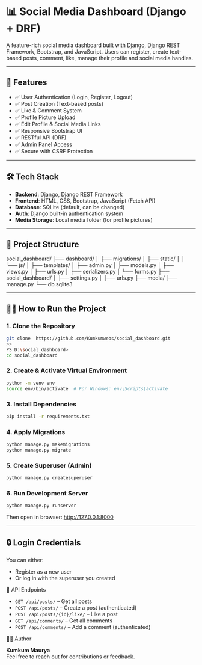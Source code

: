
# 📊 Social Media Dashboard (Django + DRF)

A feature-rich social media dashboard built with Django, Django REST Framework, Bootstrap, and JavaScript. Users can register, create text-based posts, comment, like, manage their profile and social media handles.

---

## 🚀 Features

- ✅ User Authentication (Login, Register, Logout)
- ✅ Post Creation (Text-based posts)
- ✅ Like & Comment System
- ✅ Profile Picture Upload
- ✅ Edit Profile & Social Media Links
- ✅ Responsive Bootstrap UI
- ✅ RESTful API (DRF)
- ✅ Admin Panel Access
- ✅ Secure with CSRF Protection

---

## 🛠️ Tech Stack

- **Backend**: Django, Django REST Framework
- **Frontend**: HTML, CSS, Bootstrap, JavaScript (Fetch API)
- **Database**: SQLite (default, can be changed)
- **Auth**: Django built-in authentication system
- **Media Storage**: Local media folder (for profile pictures)

---

## 📁 Project Structure

social_dashboard/
├── dashboard/
│   ├── migrations/
│   ├── static/
│   │   └── js/
│   ├── templates/
│   ├── admin.py
│   ├── models.py
│   ├── views.py
│   ├── urls.py
│   ├── serializers.py
│   └── forms.py
├── social_dashboard/
│   ├── settings.py
│   ├── urls.py
├── media/
├── manage.py
└── db.sqlite3

---

## 🧑‍💻 How to Run the Project

### 1. Clone the Repository

```bash
git clone  https://github.com/Kumkumwebs/social_dashboard.git
>>
PS D:\social_dashboard> 
cd social_dashboard
```

### 2. Create & Activate Virtual Environment

```bash
python -m venv env
source env/bin/activate  # For Windows: env\Scripts\activate
```

### 3. Install Dependencies

```bash
pip install -r requirements.txt
```

### 4. Apply Migrations

```bash
python manage.py makemigrations
python manage.py migrate
```

### 5. Create Superuser (Admin)

```bash
python manage.py createsuperuser
```

### 6. Run Development Server

```bash
python manage.py runserver
```

Then open in browser: http://127.0.0.1:8000

---

## 🔒 Login Credentials

You can either:
- Register as a new user
- Or log in with the superuser you created


📝 API Endpoints

- `GET /api/posts/` – Get all posts
- `POST /api/posts/` – Create a post (authenticated)
- `POST /api/posts/{id}/like/` – Like a post
- `GET /api/comments/` – Get all comments
- `POST /api/comments/` – Add a comment (authenticated)


🙋‍♀️ Author

**Kumkum Maurya**  
Feel free to reach out for contributions or feedback.
